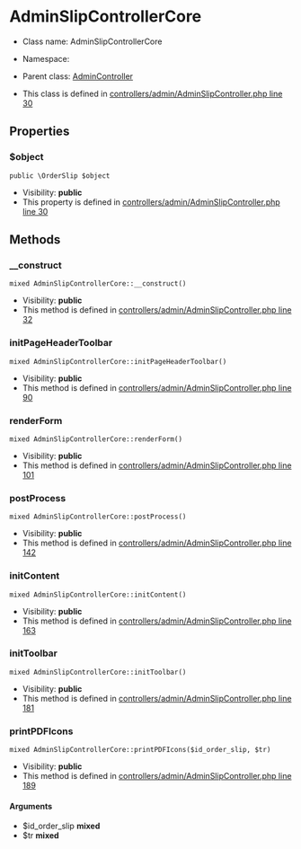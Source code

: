 AdminSlipControllerCore
===============






* Class name: AdminSlipControllerCore
* Namespace: 
* Parent class: [AdminController](AdminControllerCore)

* This class is defined in [controllers/admin/AdminSlipController.php line 30](https://github.com/PrestaShop/PrestaShop/blob/1.6.1.1/controllers/admin/AdminSlipController.php#30)





Properties
----------


### $object

    public \OrderSlip $object





* Visibility: **public**
* This property is defined in [controllers/admin/AdminSlipController.php line 30](https://github.com/PrestaShop/PrestaShop/blob/1.6.1.1/controllers/admin/AdminSlipController.php#30)


Methods
-------


### __construct

    mixed AdminSlipControllerCore::__construct()





* Visibility: **public**
* This method is defined in [controllers/admin/AdminSlipController.php line 32](https://github.com/PrestaShop/PrestaShop/blob/1.6.1.1/controllers/admin/AdminSlipController.php#32)




### initPageHeaderToolbar

    mixed AdminSlipControllerCore::initPageHeaderToolbar()





* Visibility: **public**
* This method is defined in [controllers/admin/AdminSlipController.php line 90](https://github.com/PrestaShop/PrestaShop/blob/1.6.1.1/controllers/admin/AdminSlipController.php#90)




### renderForm

    mixed AdminSlipControllerCore::renderForm()





* Visibility: **public**
* This method is defined in [controllers/admin/AdminSlipController.php line 101](https://github.com/PrestaShop/PrestaShop/blob/1.6.1.1/controllers/admin/AdminSlipController.php#101)




### postProcess

    mixed AdminSlipControllerCore::postProcess()





* Visibility: **public**
* This method is defined in [controllers/admin/AdminSlipController.php line 142](https://github.com/PrestaShop/PrestaShop/blob/1.6.1.1/controllers/admin/AdminSlipController.php#142)




### initContent

    mixed AdminSlipControllerCore::initContent()





* Visibility: **public**
* This method is defined in [controllers/admin/AdminSlipController.php line 163](https://github.com/PrestaShop/PrestaShop/blob/1.6.1.1/controllers/admin/AdminSlipController.php#163)




### initToolbar

    mixed AdminSlipControllerCore::initToolbar()





* Visibility: **public**
* This method is defined in [controllers/admin/AdminSlipController.php line 181](https://github.com/PrestaShop/PrestaShop/blob/1.6.1.1/controllers/admin/AdminSlipController.php#181)




### printPDFIcons

    mixed AdminSlipControllerCore::printPDFIcons($id_order_slip, $tr)





* Visibility: **public**
* This method is defined in [controllers/admin/AdminSlipController.php line 189](https://github.com/PrestaShop/PrestaShop/blob/1.6.1.1/controllers/admin/AdminSlipController.php#189)


#### Arguments
* $id_order_slip **mixed**
* $tr **mixed**


